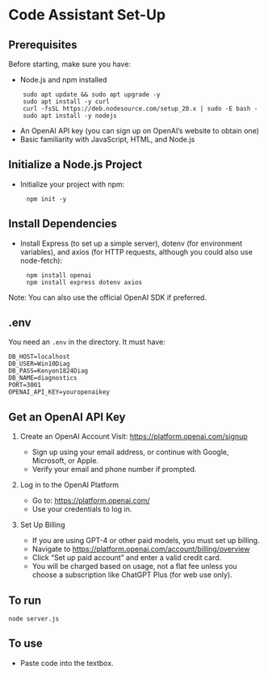 # Code Assistant Set-Up

## Prerequisites
Before starting, make sure you have:
  - Node.js and npm installed
```
    sudo apt update && sudo apt upgrade -y
    sudo apt install -y curl
    curl -fsSL https://deb.nodesource.com/setup_20.x | sudo -E bash -
    sudo apt install -y nodejs
```
  - An OpenAI API key (you can sign up on OpenAI’s website to obtain one)
  - Basic familiarity with JavaScript, HTML, and Node.js

## Initialize a Node.js Project
  - Initialize your project with npm:
```
     npm init -y
```
## Install Dependencies
  - Install Express (to set up a simple server), dotenv (for environment variables), and axios (for HTTP requests, although you could also use node-fetch):
```
     npm install openai
     npm install express dotenv axios
```
Note: You can also use the official OpenAI SDK if preferred.
##  .env
You need an `.env` in the directory.  It must have:
```
DB_HOST=localhost
DB_USER=Win10Diag
DB_PASS=Kenyon1824Diag
DB_NAME=diagnostics
PORT=3001
OPENAI_API_KEY=youropenaikey
```

## Get an OpenAI API Key
1. Create an OpenAI Account
Visit: https://platform.openai.com/signup
    - Sign up using your email address, or continue with Google, Microsoft, or Apple.
    - Verify your email and phone number if prompted.

2. Log in to the OpenAI Platform
    - Go to: https://platform.openai.com/
    - Use your credentials to log in.

3. Set Up Billing
    - If you are using GPT-4 or other paid models, you must set up billing.
    - Navigate to https://platform.openai.com/account/billing/overview
    - Click “Set up paid account” and enter a valid credit card.
    - You will be charged based on usage, not a flat fee unless you choose a subscription like ChatGPT Plus (for web use only).

## To run
`node server.js`

## To use 
- Paste code into the textbox. 
